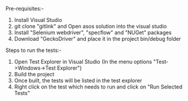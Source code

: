 Pre-requisites:-
1. Install Visual Studio
2. git clone "gitlink" and Open asos solution into the visual studio 
3. Install "Selenium webdriver", "specflow" and "NUGet" packages
4. Download "GeckoDriver" and place it in the project bin/debug folder

Steps to run the tests:-
1. Open Test Explorer in Visual Studio (In the menu options "Test->Windows->Test Explorer")
2. Build the project
3. Once built, the tests will be listed in the test explorer
4. Right click on the test which needs to run and click on "Run Selected Tests"
